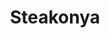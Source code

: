 ---
pid: fs36
title: Steakonya
location_transcription: South Street
coordinates: "[-75.148163143864, 39.941432933996]"
zipcode: '19152'
gen_neighborhood: Northeast Philadelphia
neighborhood: Rhawnhurst
outside_phl: 
age: '10'
age_range: 6-13
instagram: 
image_file_name: fs_36.jpg
proposal_transcription: 
topic: Food
topic_summary: 0, 0
type: Other No Form
keywords_other: 
credit: 
image_labels: A statue of a hand holding of a cheesesteak.
twitter: thekevooo
facebook: 
permalink: "/monuments/fs36/"
layout: item-page
---
